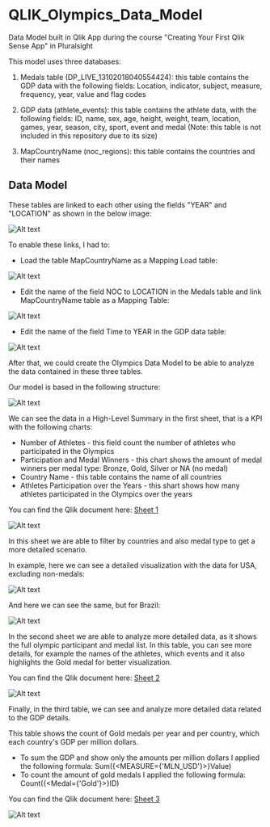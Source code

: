 # QLIK_Olympics_Data_Model
Data Model built in Qlik App during the course "Creating Your First Qlik Sense App" in Pluralsight

This model uses three databases:

1. Medals table (DP_LIVE_13102018040554424): this table contains the GDP data with the following fields:
Location, indicator, subject, measure, frequency, year, value and flag codes

2. GDP data (athlete_events): this table contains the athlete data, with the following fields:
ID, name, sex, age, height, weight, team, location, games, year, season, city, sport, event and medal
(Note: this table is not included in this repository due to its size)

3. MapCountryName (noc_regions): this table contains the countries and their names

## Data Model

These tables are linked to each other using the fields "YEAR" and "LOCATION" as shown in the below image:

![Alt text](/images/qlik2.JPG)

To enable these links, I had to:

- Load the table MapCountryName as a Mapping Load table:

![Alt text](/images/qlik3.JPG)

- Edit the name of the field NOC to LOCATION in the Medals table and link MapCountryName table as a Mapping Table:

![Alt text](/images/qlik4.JPG)

- Edit the name of the field Time to YEAR in the GDP data table:

![Alt text](/images/qlik5.JPG)

After that, we could create the Olympics Data Model to be able to analyze the data contained in these three tables.

Our model is based in the following structure:

![Alt text](/images/qlik1.JPG)

We can see the data in a High-Level Summary in the first sheet, that is a KPI with the following charts:

- Number of Athletes - this field count the number of athletes who participated in the Olympics
- Participation and Medal Winners - this chart shows the amount of medal winners per medal type: Bronze, Gold, Silver or NA (no medal)
- Country Name - this table contains the name of all countries
- Athletes Participation over the Years - this shart shows how many athletes participated in the Olympics over the years

You can find the Qlik document here: [Sheet 1](https://tmxx59gmlb7gjvt.eu.qlikcloud.com/single/?appid=75be3d5d-1823-427b-a1c5-9aa3009ea961&sheet=177547dd-dc69-4156-9909-8aafab537d1e&theme=horizon&opt=ctxmenu,currsel)

![Alt text](/images/qlik6.JPG)

In this sheet we are able to filter by countries and also medal type to get a more detailed scenario.

In example, here we can see a detailed visualization with the data for USA, excluding non-medals:

![Alt text](/images/qlik7.JPG)

And here we can see the same, but for Brazil:

![Alt text](/images/qlik8.JPG)

In the second sheet we are able to analyze more detailed data, as it shows the full olympic participant and medal list. In this table, you can see more details, for example the names of the athletes, which events and it also highlights the Gold medal for better visualization.

You can find the Qlik document here: [Sheet 2](https://tmxx59gmlb7gjvt.eu.qlikcloud.com/single/?appid=75be3d5d-1823-427b-a1c5-9aa3009ea961&sheet=e8f97a27-2676-4fec-8324-cf4a57bcc860&theme=horizon&opt=ctxmenu,currsel)

![Alt text](/images/qlik9.JPG)

Finally, in the third table, we can see and analyze more detailed data related to the GDP details. 

This table shows the count of Gold medals per year and per country, which each country's GDP per million dollars.

- To sum the GDP and show only the amounts per million dollars I applied the following formula: Sum({<MEASURE={'MLN_USD'}>}Value)
- To count the amount of gold medals I applied the following formula: Count({<Medal={'Gold'}>}ID)

You can find the Qlik document here: [Sheet 3](https://tmxx59gmlb7gjvt.eu.qlikcloud.com/single/?appid=75be3d5d-1823-427b-a1c5-9aa3009ea961&sheet=23f17ebc-d0f7-4df2-bd46-46edb1ddd754&theme=horizon&opt=ctxmenu,currsel)

![Alt text](/images/qlik10.JPG)
